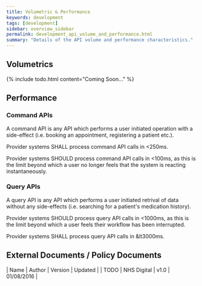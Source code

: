 ```yaml
---
title: Volumetric & Performance
keywords: development
tags: [development]
sidebar: overview_sidebar
permalink: development_api_volume_and_performance.html
summary: "Details of the API volume and performance characteristics."
---
```


## Volumetrics ##

{% include todo.html content="Coming Soon..." %}

## Performance ##

### Command APIs ###

A command API is any API which performs a user initiated operation with a side-effect (i.e. booking an appointment, registering a patient etc.). 

Provider systems SHALL process command API calls in &lt;250ms.

Provider systems SHOULD process command API calls in &lt;100ms, as this is the limit beyond which a user no longer feels that the system is reacting instantaneously.

### Query APIs ###

A query API is any API which performs a user initiated retrival of data without any side-effects (i.e. searching for a patient's medication history).

Provider systems SHOULD process query API calls in &lt;1000ms, as this is the limit beyond which a user feels their workflow has been interrupted.

Provider systems SHALL process query API calls in &lt3000ms.

## External Documents / Policy Documents ##

| Name | Author | Version | Updated |
| TODO | NHS Digital | v1.0 | 01/08/2016 |
